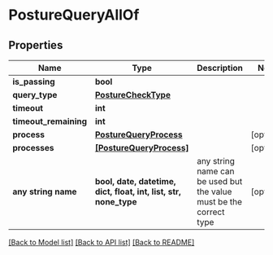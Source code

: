 # PostureQueryAllOf


## Properties
Name | Type | Description | Notes
------------ | ------------- | ------------- | -------------
**is_passing** | **bool** |  | 
**query_type** | [**PostureCheckType**](PostureCheckType.md) |  | 
**timeout** | **int** |  | 
**timeout_remaining** | **int** |  | 
**process** | [**PostureQueryProcess**](PostureQueryProcess.md) |  | [optional] 
**processes** | [**[PostureQueryProcess]**](PostureQueryProcess.md) |  | [optional] 
**any string name** | **bool, date, datetime, dict, float, int, list, str, none_type** | any string name can be used but the value must be the correct type | [optional]

[[Back to Model list]](../README.md#documentation-for-models) [[Back to API list]](../README.md#documentation-for-api-endpoints) [[Back to README]](../README.md)


